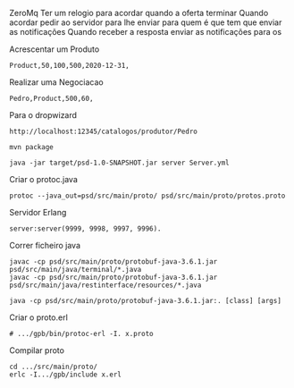 ZeroMq
	Ter um relogio para acordar quando a oferta terminar
	Quando acordar pedir ao servidor para lhe enviar para quem é que tem que enviar as notificações
	Quando receber a resposta enviar as notificações para os 

Acrescentar um Produto

	Product,50,100,500,2020-12-31,

Realizar uma Negociacao
	
	Pedro,Product,500,60,

Para o dropwizard
	
	http://localhost:12345/catalogos/produtor/Pedro

	mvn package

	java -jar target/psd-1.0-SNAPSHOT.jar server Server.yml

Criar o protoc.java
	
	protoc --java_out=psd/src/main/proto/ psd/src/main/proto/protos.proto

Servidor Erlang

	server:server(9999, 9998, 9997, 9996).

Correr ficheiro java

	javac -cp psd/src/main/proto/protobuf-java-3.6.1.jar psd/src/main/java/terminal/*.java
	javac -cp psd/src/main/proto/protobuf-java-3.6.1.jar psd/src/main/java/restinterface/resources/*.java

	java -cp psd/src/main/proto/protobuf-java-3.6.1.jar:. [class] [args]

Criar o proto.erl
	
	# .../gpb/bin/protoc-erl -I. x.proto

Compilar proto  
	
	cd .../src/main/proto/
	erlc -I.../gpb/include x.erl